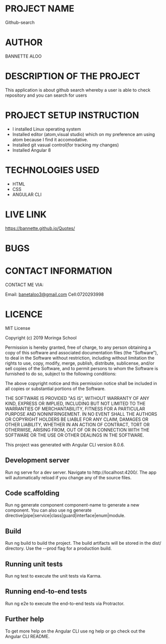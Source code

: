 # PROJECT NAME
Github-search
# AUTHOR
BANNETTE ALOO
# DESCRIPTION OF THE PROJECT
This application is about github search whereby a user is able to check repository and you can search for users

# PROJECT SETUP INSTRUCTION
* I installed Linux operating system
* Installed editor (atom,visual studio) which on my preference am using atom because I find it accomodative.
* Installed git vasual control(for tracking my changes)
* Installed Angular 8
# TECHNOLOGIES USED
* HTML
* CSS
* ANGULAR CLI
# LIVE LINK
https://bannette.github.io/Quotes/

# BUGS


# CONTACT INFORMATION
CONTACT ME VIA:

Email: banetaloo3@gmail.com
Cell:0720293998

# LICENCE
MIT License

Copyright (c) 2019 Moringa School

Permission is hereby granted, free of charge, to any person obtaining a copy of this software and associated documentation files (the "Software"), to deal in the Software without restriction, including without limitation the rights to use, copy, modify, merge, publish, distribute, sublicense, and/or sell copies of the Software, and to permit persons to whom the Software is furnished to do so, subject to the following conditions:

The above copyright notice and this permission notice shall be included in all copies or substantial portions of the Software.

THE SOFTWARE IS PROVIDED "AS IS", WITHOUT WARRANTY OF ANY KIND, EXPRESS OR IMPLIED, INCLUDING BUT NOT LIMITED TO THE WARRANTIES OF MERCHANTABILITY, FITNESS FOR A PARTICULAR PURPOSE AND NONINFRINGEMENT. IN NO EVENT SHALL THE AUTHORS OR COPYRIGHT HOLDERS BE LIABLE FOR ANY CLAIM, DAMAGES OR OTHER LIABILITY, WHETHER IN AN ACTION OF CONTRACT, TORT OR OTHERWISE, ARISING FROM, OUT OF OR IN CONNECTION WITH THE SOFTWARE OR THE USE OR OTHER DEALINGS IN THE SOFTWARE.

This project was generated with Angular CLI version 8.0.6.

## Development server
Run ng serve for a dev server. Navigate to http://localhost:4200/. The app will automatically reload if you change any of the source files.

## Code scaffolding
Run ng generate component component-name to generate a new component. You can also use ng generate directive|pipe|service|class|guard|interface|enum|module.

## Build
Run ng build to build the project. The build artifacts will be stored in the dist/ directory. Use the --prod flag for a production build.

## Running unit tests
Run ng test to execute the unit tests via Karma.

## Running end-to-end tests
Run ng e2e to execute the end-to-end tests via Protractor.

## Further help
To get more help on the Angular CLI use ng help or go check out the Angular CLI README.

